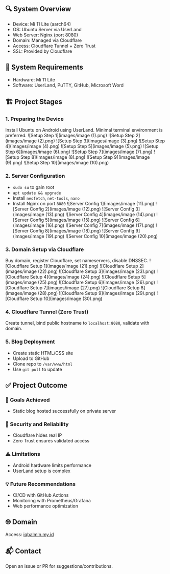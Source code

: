 ## 🔍 System Overview
- Device: Mi 11 Lite (aarch64)
- OS: Ubuntu Server via UserLand
- Web Server: Nginx (port 8080)
- Domain: Managed via Cloudflare
- Access: Cloudflare Tunnel + Zero Trust
- SSL: Provided by Cloudflare

## 🧰 System Requirements
- Hardware: Mi 11 Lite
- Software: UserLand, PuTTY, GitHub, Microsoft Word

## 🏗️ Project Stages
### 1. Preparing the Device
Install Ubuntu on Android using UserLand. Minimal terminal environment is preferred.
![Setup Step 1](images/image (1).png)
![Setup Step 2](images/image (2).png)
![Setup Step 3](images/image (3).png)
![Setup Step 4](images/image (4).png)
![Setup Step 5](images/image (5).png)
![Setup Step 6](images/image (6).png)
![Setup Step 7](images/image (7).png)
![Setup Step 8](images/image (8).png)
![Setup Step 9](images/image (9).png)
![Setup Step 10](images/image (10).png)

### 2. Server Configuration
- `sudo su` to gain root
- `apt update && upgrade`
- Install `neofetch`, `net-tools`, `nano`
- Install Nginx on port `8080`
![Server Config 1](images/image (11).png)
![Server Config 2](images/image (12).png)
![Server Config 3](images/image (13).png)
![Server Config 4](images/image (14).png)
![Server Config 5](images/image (15).png)
![Server Config 6](images/image (16).png)
![Server Config 7](images/image (17).png)
![Server Config 8](images/image (18).png)
![Server Config 9](images/image (19).png)
![Server Config 10](images/image (20).png)
### 3. Domain Setup via Cloudflare
Buy domain, register Cloudflare, set nameservers, disable DNSSEC.
![Cloudflare Setup 1](images/image (21).png)
![Cloudflare Setup 2](images/image (22).png)
![Cloudflare Setup 3](images/image (23).png)
![Cloudflare Setup 4](images/image (24).png)
![Cloudflare Setup 5](images/image (25).png)
![Cloudflare Setup 6](images/image (26).png)
![Cloudflare Setup 7](images/image (27).png)
![Cloudflare Setup 8](images/image (28).png)
![Cloudflare Setup 9](images/image (29).png)
![Cloudflare Setup 10](images/image (30).png)
### 4. Cloudflare Tunnel (Zero Trust)
Create tunnel, bind public hostname to `localhost:8080`, validate with domain.
### 5. Blog Deployment
- Create static HTML/CSS site
- Upload to GitHub
- Clone repo to `/var/www/html`
- Use `git pull` to update
## ✅ Project Outcome
### 🎯 Goals Achieved
- Static blog hosted successfully on private server
### 🔐 Security and Reliability
- Cloudflare hides real IP
- Zero Trust ensures validated access
### ⚠️ Limitations
- Android hardware limits performance
- UserLand setup is complex
### 💡 Future Recommendations
- CI/CD with GitHub Actions
- Monitoring with Prometheus/Grafana
- Web performance optimization


## 🌐 Domain
Access: [iqbalmln.my.id](http://iqbalmln.my.id)
## 📬 Contact
Open an issue or PR for suggestions/contributions.
